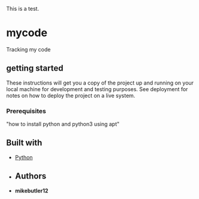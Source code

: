 This is a test.

# mycode
Tracking my code
## getting started
These instructions will get you a copy of the project up and running on your local machine
for development and testing purposes. See deployment for notes on how to deploy the project
on a live system.
### Prerequisites
"how to install python and python3 using apt"
## Built with
* [Python](https://www.python.org/)
* ## Authors
* **mikebutler12** 
